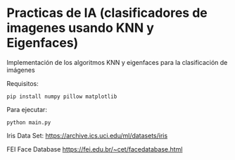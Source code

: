 # Practicas de IA (clasificadores de imagenes usando KNN y Eigenfaces)

Implementación de los algoritmos KNN y eigenfaces para la clasificación de imágenes

Requisitos:
```
pip install numpy pillow matplotlib
```

Para ejecutar:
```
python main.py
```

Iris Data Set:
https://archive.ics.uci.edu/ml/datasets/iris

FEI Face Database
https://fei.edu.br/~cet/facedatabase.html
